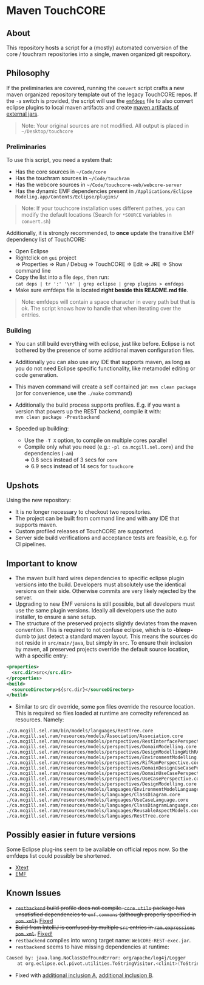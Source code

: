 # Maven TouchCORE

## About

This repository hosts a script for a (mostly) automated conversion of the core / touchram repositories into a single, maven organized git respoitory.  

## Philosophy

If the preliminaries are covered, running the ```convert``` script crafts a new maven organized repository template out of the legacy TouchCORE repos. If the ```-a``` switch is provided, the script will use the [```emfdeps```](emfdeps) file to also convert eclipse plugins to local maven artifacts and create [maven artifacts of external jars](staticjars).

 > Note: Your original sources are not modified. All output is placed in ```~/Desktop/touchcore```

### Preliminaries

To use this script, you need a system that:

 * Has the core sources in ```~/Code/core```
 * Has the touchram sources in ```~/Code/touchram```
 * Has the webcore sources in ```~/Code/touchcore-web/webcore-server```
 * Has the dynamic EMF dependencies present in ```/Applications/Eclipse Modeling.app/Contents/Eclipse/plugins/```

 > Note: If your touchcore installation uses different pathes, you can modify the default locations (Search for ```*SOURCE``` variables in ```convert.sh```)

Additionally, it is strongly recommended, to **once** update the transitive EMF dependency list of TouchCORE:

 * Open Eclipse
 * Rightclick on ```gui``` project  
 => Properties  => Run / Debug  => TouchCORE  => Edit  => JRE => Show command line
 * Copy the list into a file ```deps```, then run:  
```cat deps | tr ':' '\n' | grep eclipse | grep plugins > emfdeps```
 * Make sure emfdeps file is located **right beside this README.md file**.

 > Note: emfdeps will contain a space character in every path but that is ok. The script knows how to handle that when iterating over the entries.


### Building

 * You can still build everything with eclipse, just like before. Eclipse is not bothered by the presence of some additional maven configuration files.
 * Additionally you can also use any IDE that supports maven, as long as you do not need Eclipse specific functionality, like metamodel editing or code generation.
 * This maven command will create a self contained jar: 
 ```mvn clean package``` (or for convenience, use the ```./make``` command)
 * Additionally the build process supports profiles. E.g. if you want a version that powers up the REST backend, compile it with:  
```mvn clean package -Prestbackend```

 * Speeded up building:
   * Use the ```-T X``` option, to compile on multiple cores parallel
   * Compile only what you need (e.g.: ```-pl ca.mcgill.sel.core```) and the dependencies (```-am```)  
  => 0.8 secs instead of 3 secs for ```core```  
  => 6.9 secs instead of 14 secs for ```touchcore```

## Upshots

Using the new repository:

 * It is no longer necessary to checkout two repositories.
 * The project can be built from command line and with any IDE that supports maven.
 * Custom profiled releases of TouchCORE are supported.
 * Server side build verifications and acceptance tests are feasible, e.g. for CI pipelines.

## Important to know

 * The maven built hard wires dependencies to specific eclipse plugin versions into the build. Developers must absolutely use the identical versions on their side. Otherwise commits are very likely rejected by the server.  
 * Upgrading to new EMF versions is still possible, but all developers must use the same plugin versions. Ideally all developers use the auto installer, to ensure a sane setup.
 * The structure of the preserved projects slightly deviates from the maven convention. This is required to not confuse eclipse, which is to **-bleep-** dumb to just detect a standard maven layout. This means the sources do not reside in ```src/main/java```, but simply in ```src```. To ensure their inclusion by maven, all preserved projects override the default source location, with a specific entry:  

```xml
<properties>
  <src.dir>src</src.dir>
</properties>
<build>
  <sourceDirectory>${src.dir}</sourceDirectory>
</build>
```

 * Similar to src dir override, some ```pom``` files override the resource location. This is required so files loaded at runtime are correclty referenced as resources. Namely:  
```
./ca.mcgill.sel.ram/bin/models/languages/RestTree.core
./ca.mcgill.sel.ram/resources/models/Association/Association.core
./ca.mcgill.sel.ram/resources/models/perspectives/RestInterfacePerspective.core
./ca.mcgill.sel.ram/resources/models/perspectives/DomainModelling.core
./ca.mcgill.sel.ram/resources/models/perspectives/DesignModellingWithRAM.core
./ca.mcgill.sel.ram/resources/models/perspectives/EnvironmentModelling.core
./ca.mcgill.sel.ram/resources/models/perspectives/RifRamPerspective.core
./ca.mcgill.sel.ram/resources/models/perspectives/DomainDesignUseCasePerspective.core
./ca.mcgill.sel.ram/resources/models/perspectives/DomainUseCasePerspective.core
./ca.mcgill.sel.ram/resources/models/perspectives/UseCasePerspective.core
./ca.mcgill.sel.ram/resources/models/perspectives/DesignModelling.core
./ca.mcgill.sel.ram/resources/models/languages/EnvironmentModelLanguage.core
./ca.mcgill.sel.ram/resources/models/languages/ClassDiagram.core
./ca.mcgill.sel.ram/resources/models/languages/UseCaseLanguage.core
./ca.mcgill.sel.ram/resources/models/languages/ClassDiagramLanguage.core
./ca.mcgill.sel.ram/resources/models/languages/ReusableAspectModels.core
./ca.mcgill.sel.ram/resources/models/languages/RestTree.core
```


## Possibly easier in future versions

Some Eclipse plug-ins seem to be available on official repos now. So the emfdeps list could possibly be shortened.

 * [Xtext](https://mvnrepository.com/artifact/org.eclipse.xtext/org.eclipse.xtext)
 * [EMF](https://mvnrepository.com/artifact/org.eclipse.emf/org.eclipse.emf.ecore)

## Known Issues

 * ~~```restbackend``` build profile does not compile. ```core.utils``` package has unsatisfied dependencies to ```emf.commons``` (although properly specified in ```pom.xml```).~~ [Fixed](https://stackoverflow.com/a/41448035)
 * ~~Build from IntelliJ is confused by multiple ```src``` entries in ```ram.expressions``` ```pom.xml```.~~ [Fixed!](https://stackoverflow.com/a/58694915)
 * ```restbackend``` compiles into wrong target name: ```WebCORE-REST-exec.jar```.
 * ```restbackend``` seems to have missing dependencies at runtime:  
```bash
Caused by: java.lang.NoClassDefFoundError: org/apache/log4j/Logger
	at org.eclipse.ocl.pivot.utilities.ToStringVisitor.<clinit>(ToStringVisitor.java:124)
```
   * Fixed with [additional inclusion A](https://mvnrepository.com/artifact/log4j/log4j/1.2.17), [additional inclusion B](https://mvnrepository.com/artifact/com.google.inject/guice/1.0).
